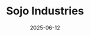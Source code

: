 ---  
layout: startup_page  
title: "Sojo Industries"  
id: "sojoindustries.com"  
permalink: "/sojoindustriessojoindustries.com06122025/"  
website: "https://sojoindustries.com/"  
funding_round: ""  
funding_amount: "$40M"  
investors: "S2G Investments"  
about: "Sojo Industries is an industrial automation company that delivers advanced robotics, mobile manufacturing, and modular packaging solutions. Their patented Sojo Flight system provides on-site, high-speed packaging capabilities. They also offer Sojo Shield, a track-and-trace software platform for supply chain insights."  
markets: "Industrial Automation, Supply Chain, Robotics, Food and Beverage, Manufacturing"  
hq: "Bristol, Pennsylvania, United States"  
founded_year: "2021"  
linkedin: "https://www.linkedin.com/company/sojoindustries/"  
twitter: ""  
instagram: ""  
facebook: ""  
crunchbase: "https://www.crunchbase.com/organization/sojo-industries"  
pitchbook: "https://pitchbook.com/profiles/company/469436-50"  

date_display: "12-Jun-2025"  
date: "2025-06-12"

# SEO Optimization  
meta_title: "Sojo Industries -  Funding ($40M)"  
meta_description: "Sojo Industries, Sojo Industries is an industrial automation company that delivers advanced robotics, mobile manufacturing, and modular packaging solutions. Their pate..."  
meta_keywords: "Sojo Industries, Industrial Automation, Supply Chain, Robotics, Food and Beverage, Manufacturing,  funding"  
canonical_url: "https://startup.projectstartups.com/sojoindustriessojoindustries.com06122025/"  
---